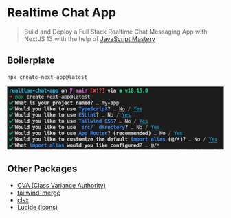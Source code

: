 # Realtime Chat App

> Build and Deploy a Full Stack Realtime Chat Messaging App with NextJS 13 with the help of [JavaScript Mastery](https://www.youtube.com/watch?v=NlXfg5Pxxh8&ab_channel=Joshtriedcoding)

## Boilerplate

```bash
npx create-next-app@latest
```

![create-next-app settings](public/boilerplate.png)

## Other Packages

- [CVA (Class Variance Authority)](https://github.com/joe-bell/cva)
- [tailwind-merge](https://github.com/compi-ui/tw-merge)
- [clsx](https://github.com/lukeed/clsx)
- [Lucide (icons)](https://github.com/lucide-icons/lucide)
